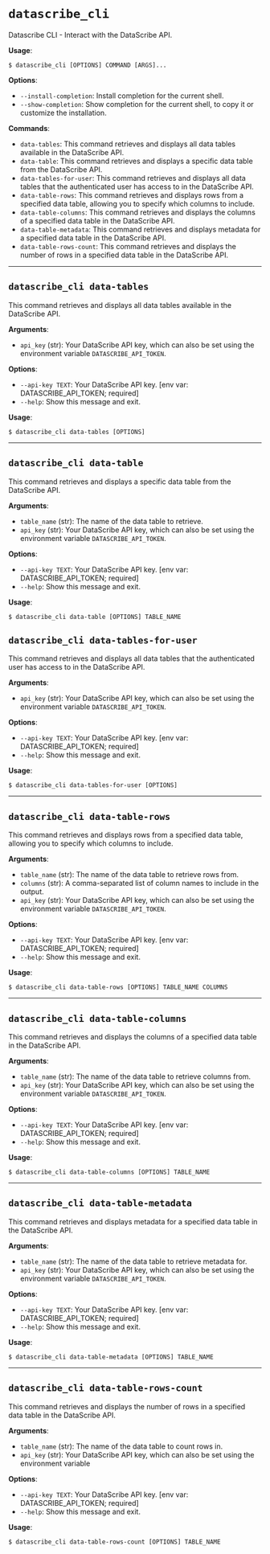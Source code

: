# `datascribe_cli`

Datascribe CLI - Interact with the DataScribe API.

**Usage**:

```console
$ datascribe_cli [OPTIONS] COMMAND [ARGS]...
```

**Options**:

* `--install-completion`: Install completion for the current shell.
* `--show-completion`: Show completion for the current shell, to copy it or customize the installation.

**Commands**:

* `data-tables`: This command retrieves and displays all data tables available in the DataScribe API.
* `data-table`: This command retrieves and displays a specific data table from the DataScribe API.
* `data-tables-for-user`: This command retrieves and displays all data tables that the authenticated user has access to in the DataScribe API.
* `data-table-rows`: This command retrieves and displays rows from a specified data table, allowing you to specify which columns to include.
* `data-table-columns`: This command retrieves and displays the columns of a specified data table in the DataScribe API.
* `data-table-metadata`: This command retrieves and displays metadata for a specified data table in the DataScribe API.
* `data-table-rows-count`: This command retrieves and displays the number of rows in a specified data table in the DataScribe API.

---

## `datascribe_cli data-tables`

This command retrieves and displays all data tables available in the DataScribe API.

**Arguments**:

* `api_key` (str): Your DataScribe API key, which can also be set using the environment variable `DATASCRIBE_API_TOKEN`.

**Options**:

* `--api-key TEXT`: Your DataScribe API key.  [env var: DATASCRIBE_API_TOKEN; required]
* `--help`: Show this message and exit.

**Usage**:

```console
$ datascribe_cli data-tables [OPTIONS]
```

---

## `datascribe_cli data-table`

This command retrieves and displays a specific data table from the DataScribe API.

**Arguments**:

* `table_name` (str): The name of the data table to retrieve.
* `api_key` (str): Your DataScribe API key, which can also be set using the environment variable `DATASCRIBE_API_TOKEN`.

**Options**:

* `--api-key TEXT`: Your DataScribe API key.  [env var: DATASCRIBE_API_TOKEN; required]
* `--help`: Show this message and exit.

**Usage**:

```console
$ datascribe_cli data-table [OPTIONS] TABLE_NAME
```

## `datascribe_cli data-tables-for-user`

This command retrieves and displays all data tables that the authenticated user has access to in the DataScribe API.

**Arguments**:

* `api_key` (str): Your DataScribe API key, which can also be set using the environment variable `DATASCRIBE_API_TOKEN`.

**Options**:

* `--api-key TEXT`: Your DataScribe API key.  [env var: DATASCRIBE_API_TOKEN; required]
* `--help`: Show this message and exit.

**Usage**:

```console
$ datascribe_cli data-tables-for-user [OPTIONS]
```

---

## `datascribe_cli data-table-rows`

This command retrieves and displays rows from a specified data table, allowing you to specify which columns to include.

**Arguments**:

* `table_name` (str): The name of the data table to retrieve rows from.
* `columns` (str): A comma-separated list of column names to include in the output.
* `api_key` (str): Your DataScribe API key, which can also be set using the environment variable `DATASCRIBE_API_TOKEN`.

**Options**:

* `--api-key TEXT`: Your DataScribe API key.  [env var: DATASCRIBE_API_TOKEN; required]
* `--help`: Show this message and exit.

**Usage**:

```console
$ datascribe_cli data-table-rows [OPTIONS] TABLE_NAME COLUMNS
```

---

## `datascribe_cli data-table-columns`

This command retrieves and displays the columns of a specified data table in the DataScribe API.

**Arguments**:

* `table_name` (str): The name of the data table to retrieve columns from.
* `api_key` (str): Your DataScribe API key, which can also be set using the environment variable `DATASCRIBE_API_TOKEN`.

**Options**:

* `--api-key TEXT`: Your DataScribe API key.  [env var: DATASCRIBE_API_TOKEN; required]
* `--help`: Show this message and exit.

**Usage**:

```console
$ datascribe_cli data-table-columns [OPTIONS] TABLE_NAME
```

---

## `datascribe_cli data-table-metadata`

This command retrieves and displays metadata for a specified data table in the DataScribe API.

**Arguments**:

* `table_name` (str): The name of the data table to retrieve metadata for.
* `api_key` (str): Your DataScribe API key, which can also be set using the environment variable `DATASCRIBE_API_TOKEN`.

**Options**:

* `--api-key TEXT`: Your DataScribe API key.  [env var: DATASCRIBE_API_TOKEN; required]
* `--help`: Show this message and exit.

**Usage**:

```console
$ datascribe_cli data-table-metadata [OPTIONS] TABLE_NAME
```

---

## `datascribe_cli data-table-rows-count`

This command retrieves and displays the number of rows in a specified data table in the DataScribe API.

**Arguments**:

* `table_name` (str): The name of the data table to count rows in.
* `api_key` (str): Your DataScribe API key, which can also be set using the environment variable

**Options**:

* `--api-key TEXT`: Your DataScribe API key.  [env var: DATASCRIBE_API_TOKEN; required]
* `--help`: Show this message and exit.

**Usage**:

```console
$ datascribe_cli data-table-rows-count [OPTIONS] TABLE_NAME
```
